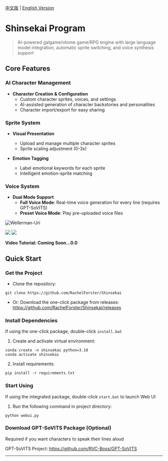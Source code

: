 [中文版](https://github.com/RachelForster/Shinsekai/blob/main/README.md) | [English Version](docs/README_EN.md)

# Shinsekai Program

> AI-powered galgame/otome game/RPG engine with large language model integration, automatic sprite switching, and voice synthesis support

## Core Features

### AI Character Management
- **Character Creation & Configuration**
  - Custom character sprites, voices, and settings
  - AI-assisted generation of character backstories and personalities
  - Character import/export for easy sharing

### Sprite System
- **Visual Presentation**
  - Upload and manage multiple character sprites
  - Sprite scaling adjustment (0-3x)

- **Emotion Tagging**
  - Label emotional keywords for each sprite
  - Intelligent emotion-sprite matching

### Voice System
- **Dual Mode Support**
  - **Full Voice Mode**: Real-time voice generation for every line (requires GPT-SoVITS)
  - **Preset Voice Mode**: Play pre-uploaded voice files

![Wellerman-Uri](https://github.com/RachelForster/Shinsekai/blob/main/assets/present_example.png)

[![](https://img.shields.io/badge/-Full_Demo_Ⅰ-EEE?logo=bilibili)](https://www.bilibili.com/video/BV15H4y1o73x/?share_source=copy_web&vd_source=4641a345db4563ba087d0ed0ba8bdf85)
[![](https://img.shields.io/badge/-Full_Demo_Ⅱ-EEE?logo=bilibili)](https://www.bilibili.com/video/BV1Hp4y1c7TU/?share_source=copy_web&vd_source=4641a345db4563ba087d0ed0ba8bdf85)

**Video Tutorial: Coming Soon...0.0**

## Quick Start

### Get the Project
- Clone the repository:
```
git clone https://github.com/RachelForster/Shinsekai
```
- Or: Download the one-click package from releases: https://github.com/RachelForster/Shinsekai/releases 

### Install Dependencies
If using the one-click package, double-click `install.bat`

1. Create and activate virtual environment:
```
conda create -n shinsekai python=3.10
conda activate shinsekai
```
2. Install requirements:
```
pip install -r requirements.txt
```

### Start Using
If using the integrated package, double-click `start.bat` to launch Web UI

1. Run the following command in project directory:
```
python webui.py

```

### Download GPT-SoVITS Package (Optional)
Required if you want characters to speak their lines aloud

GPT-SoVITS Project: https://github.com/RVC-Boss/GPT-SoVITS

---


